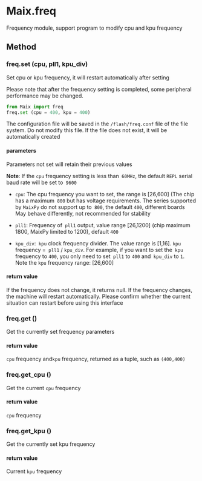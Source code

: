 Maix.freq
=========

Frequency module, support program to modify cpu and kpu frequency

## Method



### freq.set (cpu, pll1, kpu_div)

Set cpu or kpu frequency, it will restart automatically after setting

Please note that after the frequency setting is completed, some peripheral performance may be changed.

```python
from Maix import freq
freq.set (cpu = 400, kpu = 400)
```

The configuration file will be saved in the `/flash/freq.conf` file of the file system. Do not modify this file. If the file does not exist, it will be automatically created

#### parameters

Parameters not set will retain their previous values

**Note**: If the `cpu` frequency setting is less than` 60MHz`, the default `REPL` serial baud rate will be set to` 9600`

* `cpu`: The cpu frequency you want to set, the range is [26,600] (The chip has a maximum` 800` but has voltage requirements. The series supported by `MaixPy` do not support up to` 800`, the default `400`, different boards May behave differently, not recommended for stability

* `pll1`: Frequency of` pll1` output, value range [26,1200] (chip maximum 1800, MaixPy limited to 1200), default `400`

* `kpu_div`:` kpu` clock frequency divider. The value range is [1,16]. `kpu` frequency =` pll1` / `kpu_div`. For example, if you want to set the` kpu` frequency to `400`, you only need to set` pll1` to `400` and` kpu_div` to `1`. Note the `kpu` frequency range: [26,600]

#### return value

If the frequency does not change, it returns null.
If the frequency changes, the machine will restart automatically. Please confirm whether the current situation can restart before using this interface


### freq.get ()

Get the currently set frequency parameters

#### return value

`cpu` frequency and`kpu` frequency, returned as a tuple, such as `(400,400)`

### freq.get_cpu ()

Get the current `cpu` frequency

#### return value

`cpu` frequency


### freq.get_kpu ()

Get the currently set kpu frequency

#### return value

Current `kpu` frequency

